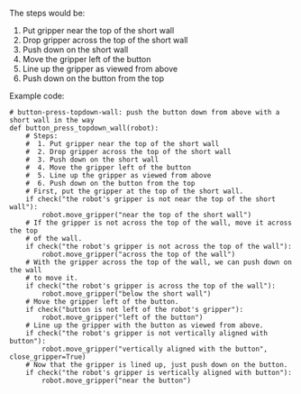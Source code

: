 

The steps would be:
1. Put gripper near the top of the short wall
2. Drop gripper across the top of the short wall
3. Push down on the short wall
4. Move the gripper left of the button
5. Line up the gripper as viewed from above
6. Push down on the button from the top

Example code:
```
# button-press-topdown-wall: push the button down from above with a short wall in the way
def button_press_topdown_wall(robot):
    # Steps:
    #  1. Put gripper near the top of the short wall
    #  2. Drop gripper across the top of the short wall
    #  3. Push down on the short wall
    #  4. Move the gripper left of the button
    #  5. Line up the gripper as viewed from above
    #  6. Push down on the button from the top
    # First, put the gripper at the top of the short wall.
    if check("the robot's gripper is not near the top of the short wall"):
        robot.move_gripper("near the top of the short wall")
    # If the gripper is not across the top of the wall, move it across the top
    # of the wall.
    if check("the robot's gripper is not across the top of the wall"):
        robot.move_gripper("across the top of the wall")
    # With the gripper across the top of the wall, we can push down on the wall
    # to move it.
    if check("the robot's gripper is across the top of the wall"):
        robot.move_gripper("below the short wall")
    # Move the gripper left of the button.
    if check("button is not left of the robot's gripper"):
        robot.move_gripper("left of the button")
    # Line up the gripper with the button as viewed from above.
    if check("the robot's gripper is not vertically aligned with button"):
        robot.move_gripper("vertically aligned with the button", close_gripper=True)
    # Now that the gripper is lined up, just push down on the button.
    if check("the robot's gripper is vertically aligned with button"):
        robot.move_gripper("near the button")
```